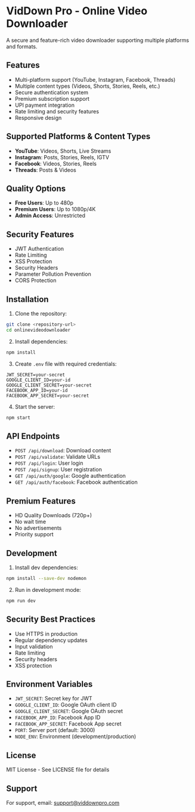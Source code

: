 # VidDown Pro - Online Video Downloader

A secure and feature-rich video downloader supporting multiple platforms and formats.

## Features

- Multi-platform support (YouTube, Instagram, Facebook, Threads)
- Multiple content types (Videos, Shorts, Stories, Reels, etc.)
- Secure authentication system
- Premium subscription support
- UPI payment integration
- Rate limiting and security features
- Responsive design

## Supported Platforms & Content Types

- **YouTube**: Videos, Shorts, Live Streams
- **Instagram**: Posts, Stories, Reels, IGTV
- **Facebook**: Videos, Stories, Reels
- **Threads**: Posts & Videos

## Quality Options

- **Free Users**: Up to 480p
- **Premium Users**: Up to 1080p/4K
- **Admin Access**: Unrestricted

## Security Features

- JWT Authentication
- Rate Limiting
- XSS Protection
- Security Headers
- Parameter Pollution Prevention
- CORS Protection

## Installation

1. Clone the repository:
```bash
git clone <repository-url>
cd onlinevideodownloader
```

2. Install dependencies:
```bash
npm install
```

3. Create `.env` file with required credentials:
```env
JWT_SECRET=your-secret
GOOGLE_CLIENT_ID=your-id
GOOGLE_CLIENT_SECRET=your-secret
FACEBOOK_APP_ID=your-id
FACEBOOK_APP_SECRET=your-secret
```

4. Start the server:
```bash
npm start
```

## API Endpoints

- `POST /api/download`: Download content
- `POST /api/validate`: Validate URLs
- `POST /api/login`: User login
- `POST /api/signup`: User registration
- `GET /api/auth/google`: Google authentication
- `GET /api/auth/facebook`: Facebook authentication

## Premium Features

- HD Quality Downloads (720p+)
- No wait time
- No advertisements
- Priority support

## Development

1. Install dev dependencies:
```bash
npm install --save-dev nodemon
```

2. Run in development mode:
```bash
npm run dev
```

## Security Best Practices

- Use HTTPS in production
- Regular dependency updates
- Input validation
- Rate limiting
- Security headers
- XSS protection

## Environment Variables

- `JWT_SECRET`: Secret key for JWT
- `GOOGLE_CLIENT_ID`: Google OAuth client ID
- `GOOGLE_CLIENT_SECRET`: Google OAuth secret
- `FACEBOOK_APP_ID`: Facebook App ID
- `FACEBOOK_APP_SECRET`: Facebook App secret
- `PORT`: Server port (default: 3000)
- `NODE_ENV`: Environment (development/production)

## License

MIT License - See LICENSE file for details

## Support

For support, email: support@viddownpro.com